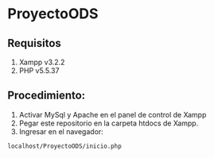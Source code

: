 # ProyectoODS
## Requisitos
1) Xampp v3.2.2
2) PHP v5.5.37

## Procedimiento:
1) Activar MySql y Apache en el panel de control de Xampp
3) Pegar este repositorio en la carpeta htdocs de Xampp.
2) Ingresar en el navegador: 
```
localhost/ProyectoODS/inicio.php
```
